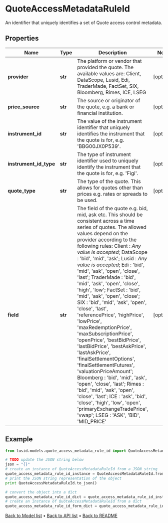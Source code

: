 # QuoteAccessMetadataRuleId

An identifier that uniquely identifies a set of Quote access control metadata.

## Properties
Name | Type | Description | Notes
------------ | ------------- | ------------- | -------------
**provider** | **str** | The platform or vendor that provided the quote. The available values are: Client, DataScope, Lusid, Edi, TraderMade, FactSet, SIX, Bloomberg, Rimes, ICE, LSEG | [optional] 
**price_source** | **str** | The source or originator of the quote, e.g. a bank or financial institution. | [optional] 
**instrument_id** | **str** | The value of the instrument identifier that uniquely identifies the instrument that the quote is for, e.g. &#39;BBG00JX0P539&#39;. | [optional] 
**instrument_id_type** | **str** | The type of instrument identifier used to uniquely identify the instrument that the quote is for, e.g. &#39;Figi&#39;. | [optional] 
**quote_type** | **str** | The type of the quote. This allows for quotes other than prices e.g. rates or spreads to be used. | [optional] 
**field** | **str** | The field of the quote e.g. bid, mid, ask etc. This should be consistent across a time series of quotes. The allowed values depend on the provider according to the following rules: Client : *Any value is accepted*; DataScope : &#39;bid&#39;, &#39;mid&#39;, &#39;ask&#39;; Lusid : *Any value is accepted*; Edi : &#39;bid&#39;, &#39;mid&#39;, &#39;ask&#39;, &#39;open&#39;, &#39;close&#39;, &#39;last&#39;; TraderMade : &#39;bid&#39;, &#39;mid&#39;, &#39;ask&#39;, &#39;open&#39;, &#39;close&#39;, &#39;high&#39;, &#39;low&#39;; FactSet : &#39;bid&#39;, &#39;mid&#39;, &#39;ask&#39;, &#39;open&#39;, &#39;close&#39;; SIX : &#39;bid&#39;, &#39;mid&#39;, &#39;ask&#39;, &#39;open&#39;, &#39;close&#39;, &#39;last&#39;, &#39;referencePrice&#39;, &#39;highPrice&#39;, &#39;lowPrice&#39;, &#39;maxRedemptionPrice&#39;, &#39;maxSubscriptionPrice&#39;, &#39;openPrice&#39;, &#39;bestBidPrice&#39;, &#39;lastBidPrice&#39;, &#39;bestAskPrice&#39;, &#39;lastAskPrice&#39;, &#39;finalSettlementOptions&#39;, &#39;finalSettlementFutures&#39;, &#39;valuationPriceAmount&#39;; Bloomberg : &#39;bid&#39;, &#39;mid&#39;, &#39;ask&#39;, &#39;open&#39;, &#39;close&#39;, &#39;last&#39;; Rimes : &#39;bid&#39;, &#39;mid&#39;, &#39;ask&#39;, &#39;open&#39;, &#39;close&#39;, &#39;last&#39;; ICE : &#39;ask&#39;, &#39;bid&#39;, &#39;close&#39;, &#39;high&#39;, &#39;low&#39;, &#39;open&#39;, &#39;primaryExchangeTradePrice&#39;, &#39;vwap&#39;; LSEG : &#39;ASK&#39;, &#39;BID&#39;, &#39;MID_PRICE&#39; | [optional] 

## Example

```python
from lusid.models.quote_access_metadata_rule_id import QuoteAccessMetadataRuleId

# TODO update the JSON string below
json = "{}"
# create an instance of QuoteAccessMetadataRuleId from a JSON string
quote_access_metadata_rule_id_instance = QuoteAccessMetadataRuleId.from_json(json)
# print the JSON string representation of the object
print QuoteAccessMetadataRuleId.to_json()

# convert the object into a dict
quote_access_metadata_rule_id_dict = quote_access_metadata_rule_id_instance.to_dict()
# create an instance of QuoteAccessMetadataRuleId from a dict
quote_access_metadata_rule_id_form_dict = quote_access_metadata_rule_id.from_dict(quote_access_metadata_rule_id_dict)
```
[Back to Model list](../README.md#documentation-for-models) &#8226; [Back to API list](../README.md#documentation-for-api-endpoints) &#8226; [Back to README](../README.md)


